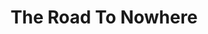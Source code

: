 ---
layout: product
product_id: 1419072340030
id: 1419072340030
title: The Road To Nowhere
body_html: >-
  <p>Taken in Golden Ears, BC during January of 2016.</p>

  <p>This was one of the first photos of mine that ended up having really great engagement online. I remember this day very vividly. It was a cold rainy day, and after a short hike through the woods we were on the road going home and the windshield wipers stopped working. We had to drive while looking out of our windows to the nearest town and get a hand.</p>

  <p> </p>
vendor: Connell McCarthy
product_type: Posters, Prints, & Visual Artwork
created_at: 2018-08-22T19:58:02-04:00
handle: the-road-to-nowhere
updated_at: 2022-11-23T20:04:48-05:00
published_at: 2018-08-22T19:38:24-04:00
template_suffix: ""
status: active
published_scope: global
tags: Batch 01, forest, Print, rain, road, Trees
admin_graphql_api_id: gid://shopify/Product/1419072340030
variants:
  - id: 39577245581374
    product_id: 1419072340030
    title: 8x10” / Full Colour
    price: "35.00"
    sku: CM-PP-B1-17-XXS-FC
    position: 1
    inventory_policy: continue
    compare_at_price: null
    fulfillment_service: manual
    inventory_management: shopify
    option1: 8x10”
    option2: Full Colour
    option3: null
    created_at: 2021-09-01T15:34:22-04:00
    updated_at: 2022-02-07T16:21:10-05:00
    taxable: true
    barcode: ""
    grams: 208
    image_id: 6301702225982
    weight: 0.208
    weight_unit: kg
    inventory_item_id: 41671686225982
    inventory_quantity: 100
    old_inventory_quantity: 100
    requires_shipping: true
    admin_graphql_api_id: gid://shopify/ProductVariant/39577245581374
  - id: 39577245614142
    product_id: 1419072340030
    title: 8x10” / Black & White
    price: "35.00"
    sku: CM-PP-B1-17-XXS-BW
    position: 2
    inventory_policy: continue
    compare_at_price: null
    fulfillment_service: manual
    inventory_management: shopify
    option1: 8x10”
    option2: Black & White
    option3: null
    created_at: 2021-09-01T15:34:22-04:00
    updated_at: 2022-02-07T16:21:11-05:00
    taxable: true
    barcode: ""
    grams: 208
    image_id: 6301702160446
    weight: 0.208
    weight_unit: kg
    inventory_item_id: 41671686258750
    inventory_quantity: 100
    old_inventory_quantity: 100
    requires_shipping: true
    admin_graphql_api_id: gid://shopify/ProductVariant/39577245614142
  - id: 39577245646910
    product_id: 1419072340030
    title: 8.5x11” / Full Colour
    price: "35.00"
    sku: CM-PP-B1-17-XS-FC
    position: 3
    inventory_policy: continue
    compare_at_price: null
    fulfillment_service: manual
    inventory_management: shopify
    option1: 8.5x11”
    option2: Full Colour
    option3: null
    created_at: 2021-09-01T15:34:22-04:00
    updated_at: 2022-02-07T16:21:11-05:00
    taxable: true
    barcode: ""
    grams: 208
    image_id: 6301702225982
    weight: 0.208
    weight_unit: kg
    inventory_item_id: 41671686291518
    inventory_quantity: 100
    old_inventory_quantity: 100
    requires_shipping: true
    admin_graphql_api_id: gid://shopify/ProductVariant/39577245646910
  - id: 39577245679678
    product_id: 1419072340030
    title: 8.5x11” / Black & White
    price: "35.00"
    sku: CM-PP-B1-17-XS-BW
    position: 4
    inventory_policy: continue
    compare_at_price: null
    fulfillment_service: manual
    inventory_management: shopify
    option1: 8.5x11”
    option2: Black & White
    option3: null
    created_at: 2021-09-01T15:34:22-04:00
    updated_at: 2022-02-07T16:21:10-05:00
    taxable: true
    barcode: ""
    grams: 208
    image_id: 6301702160446
    weight: 0.208
    weight_unit: kg
    inventory_item_id: 41671686324286
    inventory_quantity: 100
    old_inventory_quantity: 100
    requires_shipping: true
    admin_graphql_api_id: gid://shopify/ProductVariant/39577245679678
  - id: 39577245712446
    product_id: 1419072340030
    title: 13x19” / Full Colour
    price: "40.00"
    sku: CM-PP-B1-17-S-FC
    position: 5
    inventory_policy: continue
    compare_at_price: null
    fulfillment_service: manual
    inventory_management: shopify
    option1: 13x19”
    option2: Full Colour
    option3: null
    created_at: 2021-09-01T15:34:22-04:00
    updated_at: 2022-02-07T16:21:15-05:00
    taxable: true
    barcode: ""
    grams: 208
    image_id: 6301702225982
    weight: 0.208
    weight_unit: kg
    inventory_item_id: 41671686357054
    inventory_quantity: 100
    old_inventory_quantity: 100
    requires_shipping: true
    admin_graphql_api_id: gid://shopify/ProductVariant/39577245712446
  - id: 39577245745214
    product_id: 1419072340030
    title: 13x19” / Black & White
    price: "40.00"
    sku: CM-PP-B1-17-S-BW
    position: 6
    inventory_policy: continue
    compare_at_price: null
    fulfillment_service: manual
    inventory_management: shopify
    option1: 13x19”
    option2: Black & White
    option3: null
    created_at: 2021-09-01T15:34:22-04:00
    updated_at: 2022-02-07T16:21:16-05:00
    taxable: true
    barcode: ""
    grams: 208
    image_id: 6301702160446
    weight: 0.208
    weight_unit: kg
    inventory_item_id: 41671686389822
    inventory_quantity: 100
    old_inventory_quantity: 100
    requires_shipping: true
    admin_graphql_api_id: gid://shopify/ProductVariant/39577245745214
  - id: 39577245777982
    product_id: 1419072340030
    title: 16x20” / Full Colour
    price: "50.00"
    sku: CM-PP-B1-17-M-FC
    position: 7
    inventory_policy: continue
    compare_at_price: null
    fulfillment_service: manual
    inventory_management: shopify
    option1: 16x20”
    option2: Full Colour
    option3: null
    created_at: 2021-09-01T15:34:22-04:00
    updated_at: 2022-02-07T16:21:15-05:00
    taxable: true
    barcode: ""
    grams: 208
    image_id: 6301702225982
    weight: 0.208
    weight_unit: kg
    inventory_item_id: 41671686422590
    inventory_quantity: 100
    old_inventory_quantity: 100
    requires_shipping: true
    admin_graphql_api_id: gid://shopify/ProductVariant/39577245777982
  - id: 39577245810750
    product_id: 1419072340030
    title: 16x20” / Black & White
    price: "50.00"
    sku: CM-PP-B1-17-M-BW
    position: 8
    inventory_policy: continue
    compare_at_price: null
    fulfillment_service: manual
    inventory_management: shopify
    option1: 16x20”
    option2: Black & White
    option3: null
    created_at: 2021-09-01T15:34:22-04:00
    updated_at: 2022-02-07T16:21:15-05:00
    taxable: true
    barcode: ""
    grams: 208
    image_id: 6301702160446
    weight: 0.208
    weight_unit: kg
    inventory_item_id: 41671686455358
    inventory_quantity: 100
    old_inventory_quantity: 100
    requires_shipping: true
    admin_graphql_api_id: gid://shopify/ProductVariant/39577245810750
  - id: 39577245843518
    product_id: 1419072340030
    title: 20x24” / Full Colour
    price: "60.00"
    sku: CM-PP-B1-17-L-FC
    position: 9
    inventory_policy: continue
    compare_at_price: null
    fulfillment_service: manual
    inventory_management: shopify
    option1: 20x24”
    option2: Full Colour
    option3: null
    created_at: 2021-09-01T15:34:22-04:00
    updated_at: 2022-02-07T16:21:15-05:00
    taxable: true
    barcode: ""
    grams: 208
    image_id: 6301702225982
    weight: 0.208
    weight_unit: kg
    inventory_item_id: 41671686488126
    inventory_quantity: 100
    old_inventory_quantity: 100
    requires_shipping: true
    admin_graphql_api_id: gid://shopify/ProductVariant/39577245843518
  - id: 39577245876286
    product_id: 1419072340030
    title: 20x24” / Black & White
    price: "60.00"
    sku: CM-PP-B1-17-L-BW
    position: 10
    inventory_policy: continue
    compare_at_price: null
    fulfillment_service: manual
    inventory_management: shopify
    option1: 20x24”
    option2: Black & White
    option3: null
    created_at: 2021-09-01T15:34:22-04:00
    updated_at: 2022-02-07T16:21:20-05:00
    taxable: true
    barcode: ""
    grams: 208
    image_id: 6301702160446
    weight: 0.208
    weight_unit: kg
    inventory_item_id: 41671686520894
    inventory_quantity: 100
    old_inventory_quantity: 100
    requires_shipping: true
    admin_graphql_api_id: gid://shopify/ProductVariant/39577245876286
  - id: 39577245909054
    product_id: 1419072340030
    title: 20x30” / Full Colour
    price: "70.00"
    sku: CM-PP-B1-17-XL-FC
    position: 11
    inventory_policy: continue
    compare_at_price: null
    fulfillment_service: manual
    inventory_management: shopify
    option1: 20x30”
    option2: Full Colour
    option3: null
    created_at: 2021-09-01T15:34:22-04:00
    updated_at: 2022-02-07T16:21:20-05:00
    taxable: true
    barcode: ""
    grams: 208
    image_id: 6301702225982
    weight: 0.208
    weight_unit: kg
    inventory_item_id: 41671686553662
    inventory_quantity: 100
    old_inventory_quantity: 100
    requires_shipping: true
    admin_graphql_api_id: gid://shopify/ProductVariant/39577245909054
  - id: 39577245941822
    product_id: 1419072340030
    title: 20x30” / Black & White
    price: "70.00"
    sku: CM-PP-B1-17-XL-BW
    position: 12
    inventory_policy: continue
    compare_at_price: null
    fulfillment_service: manual
    inventory_management: shopify
    option1: 20x30”
    option2: Black & White
    option3: null
    created_at: 2021-09-01T15:34:22-04:00
    updated_at: 2022-02-07T16:21:20-05:00
    taxable: true
    barcode: ""
    grams: 208
    image_id: 6301702160446
    weight: 0.208
    weight_unit: kg
    inventory_item_id: 41671686586430
    inventory_quantity: 100
    old_inventory_quantity: 100
    requires_shipping: true
    admin_graphql_api_id: gid://shopify/ProductVariant/39577245941822
  - id: 39577245974590
    product_id: 1419072340030
    title: 24x36” / Full Colour
    price: "90.00"
    sku: CM-PP-B1-17-XXL-FC
    position: 13
    inventory_policy: continue
    compare_at_price: null
    fulfillment_service: manual
    inventory_management: shopify
    option1: 24x36”
    option2: Full Colour
    option3: null
    created_at: 2021-09-01T15:34:22-04:00
    updated_at: 2022-02-07T16:21:20-05:00
    taxable: true
    barcode: ""
    grams: 208
    image_id: 6301702225982
    weight: 0.208
    weight_unit: kg
    inventory_item_id: 41671686619198
    inventory_quantity: 100
    old_inventory_quantity: 100
    requires_shipping: true
    admin_graphql_api_id: gid://shopify/ProductVariant/39577245974590
  - id: 39577246007358
    product_id: 1419072340030
    title: 24x36” / Black & White
    price: "90.00"
    sku: CM-PP-B1-17-XXL-BW
    position: 14
    inventory_policy: continue
    compare_at_price: null
    fulfillment_service: manual
    inventory_management: shopify
    option1: 24x36”
    option2: Black & White
    option3: null
    created_at: 2021-09-01T15:34:22-04:00
    updated_at: 2022-02-07T16:21:20-05:00
    taxable: true
    barcode: ""
    grams: 208
    image_id: 6301702160446
    weight: 0.208
    weight_unit: kg
    inventory_item_id: 41671686651966
    inventory_quantity: 100
    old_inventory_quantity: 100
    requires_shipping: true
    admin_graphql_api_id: gid://shopify/ProductVariant/39577246007358
  - id: 39577246040126
    product_id: 1419072340030
    title: 30x40” / Full Colour
    price: "100.00"
    sku: CM-PP-B1-17-XXXL-FC
    position: 15
    inventory_policy: continue
    compare_at_price: null
    fulfillment_service: manual
    inventory_management: shopify
    option1: 30x40”
    option2: Full Colour
    option3: null
    created_at: 2021-09-01T15:34:22-04:00
    updated_at: 2022-02-07T16:21:21-05:00
    taxable: true
    barcode: ""
    grams: 208
    image_id: 6301702225982
    weight: 0.208
    weight_unit: kg
    inventory_item_id: 41671686684734
    inventory_quantity: 100
    old_inventory_quantity: 100
    requires_shipping: true
    admin_graphql_api_id: gid://shopify/ProductVariant/39577246040126
  - id: 39577246072894
    product_id: 1419072340030
    title: 30x40” / Black & White
    price: "100.00"
    sku: CM-PP-B1-17-XXXL-BW
    position: 16
    inventory_policy: continue
    compare_at_price: null
    fulfillment_service: manual
    inventory_management: shopify
    option1: 30x40”
    option2: Black & White
    option3: null
    created_at: 2021-09-01T15:34:22-04:00
    updated_at: 2022-02-07T16:21:25-05:00
    taxable: true
    barcode: ""
    grams: 208
    image_id: 6301702160446
    weight: 0.208
    weight_unit: kg
    inventory_item_id: 41671686717502
    inventory_quantity: 100
    old_inventory_quantity: 100
    requires_shipping: true
    admin_graphql_api_id: gid://shopify/ProductVariant/39577246072894
options:
  - id: 1948213018686
    product_id: 1419072340030
    name: Size
    position: 1
    values:
      - 8x10”
      - 8.5x11”
      - 13x19”
      - 16x20”
      - 20x24”
      - 20x30”
      - 24x36”
      - 30x40”
  - id: 8590075330622
    product_id: 1419072340030
    name: Color
    position: 2
    values:
      - Full Colour
      - Black & White
images:
  - id: 6301702225982
    product_id: 1419072340030
    position: 1
    created_at: 2019-03-17T13:08:25-04:00
    updated_at: 2019-10-20T18:44:16-04:00
    alt: null
    width: 1000
    height: 1500
    src: https://cdn.shopify.com/s/files/1/1624/2355/products/CM---The-Road-to-Nowhere-_Product-Mockup-2019.jpg?v=1571611456
    variant_ids:
      - 39577245581374
      - 39577245646910
      - 39577245712446
      - 39577245777982
      - 39577245843518
      - 39577245909054
      - 39577245974590
      - 39577246040126
    admin_graphql_api_id: gid://shopify/ProductImage/6301702225982
  - id: 6301702160446
    product_id: 1419072340030
    position: 2
    created_at: 2019-03-17T13:08:23-04:00
    updated_at: 2019-10-20T18:44:16-04:00
    alt: null
    width: 1000
    height: 1500
    src: https://cdn.shopify.com/s/files/1/1624/2355/products/CM---The-Road-to-Nowhere-_Product-Mockup-2019_-B_W.jpg?v=1571611456
    variant_ids:
      - 39577245614142
      - 39577245679678
      - 39577245745214
      - 39577245810750
      - 39577245876286
      - 39577245941822
      - 39577246007358
      - 39577246072894
    admin_graphql_api_id: gid://shopify/ProductImage/6301702160446
  - id: 28230413221950
    product_id: 1419072340030
    position: 3
    created_at: 2021-05-04T21:19:47-04:00
    updated_at: 2021-05-04T21:19:47-04:00
    alt: null
    width: 2000
    height: 1800
    src: https://cdn.shopify.com/s/files/1/1624/2355/products/PAR_02_0001_c7dc7e62-3c1d-461c-a9cf-592295f8b36a.png?v=1620177587
    variant_ids: []
    admin_graphql_api_id: gid://shopify/ProductImage/28230413221950
  - id: 29846622273598
    product_id: 1419072340030
    position: 4
    created_at: 2022-11-23T20:04:48-05:00
    updated_at: 2022-11-23T20:04:48-05:00
    alt: null
    width: 1306
    height: 1958
    src: https://cdn.shopify.com/s/files/1/1624/2355/products/TheRoadToNowhere.jpg?v=1669251888
    variant_ids: []
    admin_graphql_api_id: gid://shopify/ProductImage/29846622273598
image:
  id: 6301702225982
  product_id: 1419072340030
  position: 1
  created_at: 2019-03-17T13:08:25-04:00
  updated_at: 2019-10-20T18:44:16-04:00
  alt: null
  width: 1000
  height: 1500
  src: https://cdn.shopify.com/s/files/1/1624/2355/products/CM---The-Road-to-Nowhere-_Product-Mockup-2019.jpg?v=1571611456
  variant_ids:
    - 39577245581374
    - 39577245646910
    - 39577245712446
    - 39577245777982
    - 39577245843518
    - 39577245909054
    - 39577245974590
    - 39577246040126
  admin_graphql_api_id: gid://shopify/ProductImage/6301702225982

---